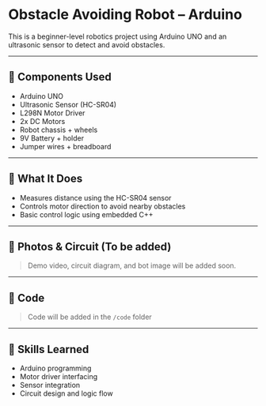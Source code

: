 # Obstacle Avoiding Robot – Arduino

This is a beginner-level robotics project using Arduino UNO and an ultrasonic sensor to detect and avoid obstacles.

---

## 🔧 Components Used
- Arduino UNO
- Ultrasonic Sensor (HC-SR04)
- L298N Motor Driver
- 2x DC Motors
- Robot chassis + wheels
- 9V Battery + holder
- Jumper wires + breadboard

---

## 🧠 What It Does
- Measures distance using the HC-SR04 sensor
- Controls motor direction to avoid nearby obstacles
- Basic control logic using embedded C++

---

## 📸 Photos & Circuit (To be added)
> Demo video, circuit diagram, and bot image will be added soon.

---

## 📁 Code
> Code will be added in the `/code` folder

---

## 🚀 Skills Learned
- Arduino programming
- Motor driver interfacing
- Sensor integration
- Circuit design and logic flow
